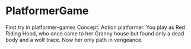 # PlatformerGame
First try in platformer-games
Concept:
Action platformer. You play as Red Riding Hood, 
who once came to her Granny house but found only a dead body and a wolf trace.
Now her only path in vengeance.
